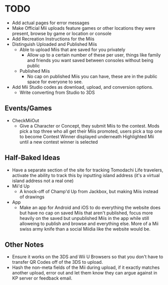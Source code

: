 # TODO
 - Add actual pages for error messages
 - Make Official Mii uploads feature games or other locations they were present, browse by game or location or console
 - Add Recreation Instructions for the Miis
 - Distinguish Uploaded and Published Miis
   - Able to upload Miis that are saved for you privately
      - Allow up to a certain number of these per user, things like family and friends you want saved between consoles without being public  
   - Published Miis
      - No cap on published Miis you can have, these are in the public space for everyone to see.
 - Add Mii Studio codes as download, upload, and conversion options.
    - Write converting from Studio to 3DS

## Events/Games
 - CheckMiiOut
   - Give a Character or Concept, they submit Miis to the contest. Mods pick a top three who all get their Miis promoted, users pick a top one to become Contest Winner displayed underneath Highlighted Mii until a new contest winner is selected

## Half-Baked Ideas
 - Have a separate section of the site for tracking Tomodachi Life travelers, activate the ability to track this by inputting island address (it's a virtual island address not a real one)
 - Mii'd Up
   - A knock-off of Champ'd Up from Jackbox, but making Miis instead of drawings
 - App
   - Make an app for Android and iOS to do everything the website does but have no cap on saved Miis that aren't published, focus more heavily on the saved but unpublished Miis in the app while still alloweing to publish and browse and everything else. More of a Mii swiss army knife than a social Miidia like the website would be.

## Other Notes
 - Ensure it works on the 3DS and Wii U Browsers so that you don't have to transfer QR Codes off of the 3DS to upload.
 - Hash the non-meta fields of the Mii during upload, if it exactly matches another upload, error out and let them know they can argue against in KP server or feedback email.